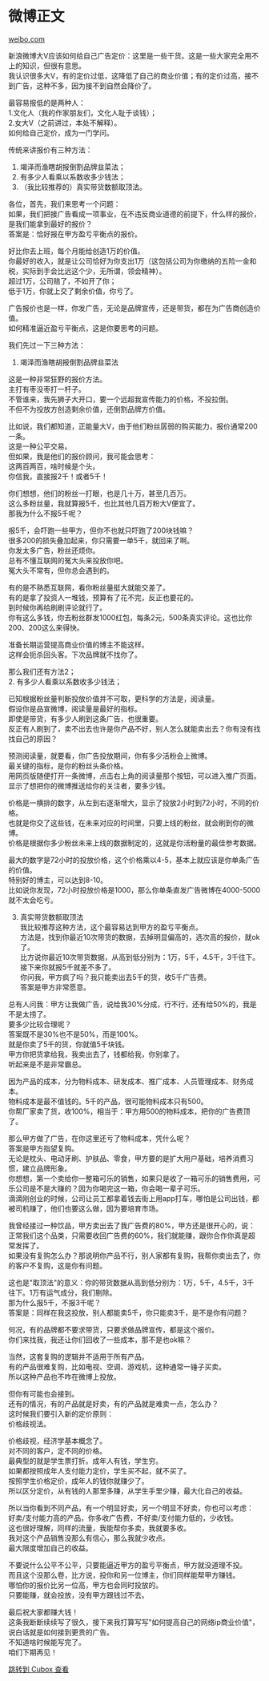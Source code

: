 微博正文
====

[weibo.com](https://weibo.com/1959830294/O3VjMDhL2)

新浪微博大V应该如何给自己广告定价：这里是一些干货。这是一些大家完全用不上的知识，但很有意思。   
我认识很多大V，有的定价过低，这降低了自己的商业价值；有的定价过高，接不到广告，这种不多，因为接不到自然会降价了。

最容易报低的是两种人：   
1.文化人（我的作家朋友们，文化人耻于谈钱）；   
2.女大V（之前讲过，本处不解释）。   
如何给自己定价，成为一门学问。

传统来讲报价有三种方法：   
1. 竭泽而渔瞎胡报倒割品牌韭菜法；   
2. 有多少人看乘以系数收多少钱法；   
3. （我比较推荐的）真实带货数额取顶法。

各位，首先，我们来思考一个问题：   
如果，我们把接广告看成一项事业，在不违反商业道德的前提下，什么样的报价，是我们能拿到最好的报价？   
答案是：恰好报在甲方盈亏平衡点的报价。

好比你去上班，每个月能给创造1万的价值。   
你最好的收入，就是让公司恰好为你支出1万（这包括公司为你缴纳的五险一金和税，实际到手会比远这个少，无所谓，领会精神）。   
超过1万，公司赔了，不如开了你；   
低于1万，你就上交了剩余价值，你亏了。

广告报价也是一样，你发广告，无论是品牌宣传，还是带货，都在为广告商创造价值。   
如何精准逼近盈亏平衡点，这是你要思考的问题。

我们先过一下三种方法：

1. 竭泽而渔瞎胡报倒割品牌韭菜法

这是一种非常狂野的报价方法。   
主打有枣没枣打一杆子。   
不管谁来，我先狮子大开口，要一个远超我宣传能力的价格，不投拉倒。   
不但不为投放方创造剩余价值，还倒割品牌方价值。

比如说，我们都知道，正能量大V，由于他们粉丝孱弱的购买能力，报价通常200一条。   
这是一种公平交易。   
但如果，我是他们的报价顾问，我可能会思考：   
这两百两百，啥时候是个头。   
你信我，直接报2千！或者5千！

你们想想，他们的粉丝一打眼，也是几十万，甚至几百万。   
这么多粉丝量，我就算报5千，也比其他几百万粉大V便宜了。   
那我为什么不报5千呢？

报5千，会吓跑一些甲方，但你不也就只吓跑了200块钱嘛？   
很多200的损失叠加起来，你只需要一单5千，就回来了啊。   
你发太多广告，粉丝还烦你。   
总有不懂互联网的冤大头来投放你吧。   
冤大头不常有，但你总会遇到的。

有的是不熟悉互联网，看你粉丝量挺大就能交差了。   
有的是拿了投资人一堆钱，预算有了花不完，反正也要花的。   
到时候你再给刷刷评论就行了。   
你有这么多钱，你去粉丝群发1000红包，每条2元，500条真实评论。这也比你200、200这么来得快。

准备长期运营提高商业价值的博主不能这样。   
这样会扼杀回头客。下次品牌就不找你了。

那么我们还有方法2；   
2. 有多少人看乘以系数收多少钱法；

已知根据粉丝量判断投放价值并不可取，更科学的方法是，阅读量。   
假设你是品宣微博，阅读量是最好的指标。   
即使是带货，有多少人刷到这条广告，也很重要。   
反正有人刷到了，卖不出去也许是你产品不好，别人怎么就能卖出去？你有没有找找自己的原因？

预测阅读量，就要看，你广告投放期间，你有多少活粉会上微博。   
最关键的指标，是你的粉丝头条价格。   
用网页版随便打开一条微博，点击右上角的阅读量那个按钮，可以进入推广页面。   
显示了想把你的微博推送给你的关注者，要多少钱。

价格是一横排的数字，从左到右逐渐增大，显示了投放2小时到72小时，不同的价格。   
也就是你交了这些钱，在未来对应的时间里，只要上线的粉丝，就会刷到你的微博。   
价格是根据你多少粉丝未来上线的数据制定的，这就是你活粉量的最佳参考数据。

最大的数字是72小时的投放价格，这个价格乘以4-5，基本上就应该是你单条广告的价值。   
特别好的博主，可以达到8-10。   
比如说你发现，72小时投放价格是1000，那么你单条直发广告微博在4000-5000就不太会吃亏。

3. 真实带货数额取顶法   
我比较推荐这种方法，这个最容易达到甲方的盈亏平衡点。   
方法是，找到你最近10次带货的数据，去掉明显偏高的，选次高的报价，就ok了。   
比方说你最近10次带货数据，从高到低分别为：1万，5千，4.5千，3千往下。   
接下来你就报5千就差不多了。   
你问我，甲方疯了吗？我只能卖出去5千的货，收5千广告费。   
答案是甲方非常愿意。

总有人问我：甲方让我做广告，说给我30%分成，行不行，还有给50%的，我是不是太捞了。   
要多少比较合理呢？   
答案既不是30%也不是50%，而是100%。   
就是你卖了5千的货，你就值5千块钱。   
甲方你把货拿给我，我卖出去了，钱都给我，你别拿了。   
听起来是不是非常霸总。

因为产品的成本，分为物料成本、研发成本、推广成本、人员管理成本、财务成本。   
物料成本是最不值钱的。5千的产品，很可能物料成本只有500。   
你帮厂家卖了货，收100%，相当于：甲方用500的物料成本，把你的广告费顶了。

那么甲方做了广告，在你这里还亏了物料成本，凭什么呢？   
答案是甲方指望复购。   
无论是枕头、电动牙刷、护肤品、零食，甲方要的是扩大用户基础，培养消费习惯，建立品牌形象。   
你想想，第一个卖给你一整箱可乐的销售，如果只是收了一箱可乐的销售费用，可乐公司是不是大赚的？因为你喝完这一箱，你会喝一辈子可乐。   
滴滴刚创业的时候，公司让员工都拿着钱去街上用app打车，哪怕是公司出钱，都被司机赚了，他们也要这么做，因为要培育市场。

我曾经接过一种饮品，甲方卖出去了我广告费的80%，甲方还是很开心的，说：正常我们这个品类，只需要收回广告费的60%，我们就能赚，跟你合作你真是超常发挥了。   
如果没有复购怎么办？那说明你产品不行，别人家都有复购，我帮你卖出去了，你的客户不复购，这是你有问题。

这也是"取顶法"的意义：你的带货数据从高到低分别为：1万，5千，4.5千，3千往下。1万有运气成分，我们剔除。   
那为什么报5千，不报3千呢？   
答案是：同样在我这投放，别人都能卖5千，你只能卖3千，是不是你有问题？

何况，有的品牌都不要求带货，只要求做品牌宣传，都是这个报价。   
你们来找我，我还让你们回收了一些成本，那不是也ok嘛？

当然，这套复购的逻辑并不适用于所有产品。   
有的产品很难复购，比如电视、空调、游戏机，这种通常一锤子买卖。   
所以这种产品也不咋在微博上投放。

但你有可能也会接到。   
还有的情况，有的产品就是好卖，有的产品就是难卖一点，怎么办？   
这时候我们要引入新的定价原则：   
价格歧视法。

价格歧视，经济学基本概念了。   
对不同的客户，定不同的价格。   
最典型的就是学生票打折。成年人有钱，学生穷。   
如果都按照成年人支付能力定价，学生买不起，就不买了。   
按照学生价格定价，成年人的钱你就赚少了。   
所以区分定价，从有钱的人那里多赚，从学生手里少赚，最大化自己的收益。

所以当你看到不同产品，有一个明显好卖，另一个明显不好卖，你也可以考虑：   
好卖/支付能力高的产品，你多收广告费，不好卖/支付能力低的，少收钱。   
这也很好理解，同样的流量，我能帮你多卖，我就要多收。   
我对这个产品销售没那么有信心，那么我就少收点。   
最大限度增加自己的收益。

不要说什么公平不公平，只要能逼近甲方的盈亏平衡点，甲方就没道理不投。   
而且这个没那么卷，比方说，投你和另一位博主，你们同样能帮甲方赚钱。   
哪怕你的报价比另一位高，甲方也会同时投放的。   
只要能赚，就会投放，没有甲方跟钱过不去。

最后祝大家都赚大钱！   
这条我断断续续写了很久，接下来我打算写写"如何提高自己的网络ip商业价值"，说白话就是如何接到更贵的广告。   
不知道啥时候能写完了。   
咱们下期再见！

[跳转到 Cubox 查看](https://cubox.pro/my/card?id=7170735713770540140)
